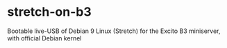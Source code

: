 # stretch-on-b3
Bootable live-USB of Debian 9 Linux (Stretch) for the Excito B3 miniserver, with official Debian kernel
